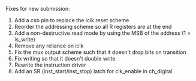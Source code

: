 Fixes for new submission:
1) Add a csb pin to replace the iclk reset scheme
2) Reorder the addressing scheme so all R registers are at the end
3) Add a non-destructive read mode by using the MSB of the address (1 = is_write)
4) Remove any reliance on iclk
5) Fix the mux output scheme such that it doesn't drop bits on transition
6) Fix writing so that it doesn't double write
7) Rewrite the instruction driver
8) Add an SR (inst_start/inst_stop) latch for clk_enable in ch_digital